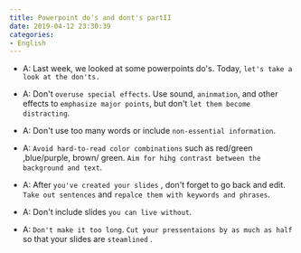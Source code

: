 ```yaml
---
title: Powerpoint do's and dont's partII
date: 2019-04-12 23:30:39
categories:
- English
---
```


- A: Last week, we looked at some powerpoints do's. Today, `let's take a look at the don'ts.`

- A: Don't `overuse special effects`. Use sound, `aninmation`, and other effects to `emphasize major points`, but don't `let them become distracting`.

- A: Don't use too many words or include `non-essential information`.

- A: `Avoid hard-to-read color combinations` such as red/green ,blue/purple, brown/ green. `Aim for hihg contrast between the background and text`.

- A: After `you've created your slides` , don't forget to go back and edit. `Take out sentences` and `repalce them with keywords and phrases`.

- A: Don't include slides `you can live without`.
  
- A: `Don't make it too long`. `Cut your pressentaions by as much as half` so that your slides are `steamlined` .